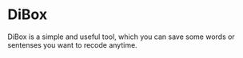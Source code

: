 # DiBox
DiBox is a simple and useful tool, which you can save some words or sentenses you want to recode anytime. 
